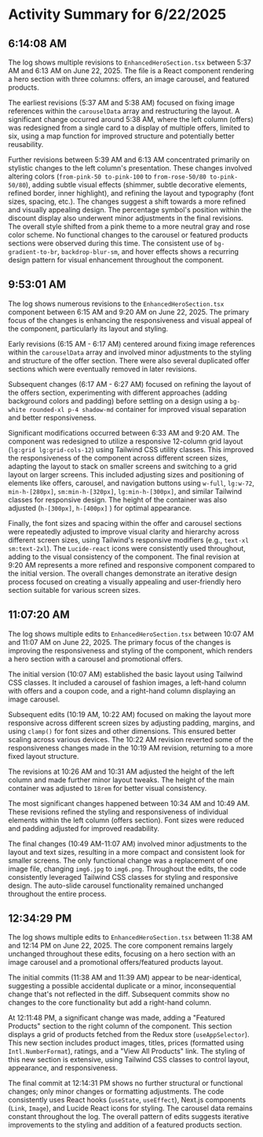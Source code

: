 # Activity Summary for 6/22/2025

## 6:14:08 AM
The log shows multiple revisions to `EnhancedHeroSection.tsx` between 5:37 AM and 6:13 AM on June 22, 2025.  The file is a React component rendering a hero section with three columns: offers, an image carousel, and featured products.

The earliest revisions (5:37 AM and 5:38 AM) focused on fixing image references within the `carouselData` array and restructuring the layout.  A significant change occurred around 5:38 AM, where the left column (offers) was redesigned from a single card to a display of multiple offers, limited to six, using a map function for improved structure and potentially better reusability.

Further revisions between 5:39 AM and 6:13 AM concentrated primarily on stylistic changes to the left column's presentation. These changes involved altering colors (`from-pink-50 to-pink-100` to `from-rose-50/80 to-pink-50/80`), adding subtle visual effects (shimmer, subtle decorative elements, refined border, inner highlight), and refining the layout and typography (font sizes, spacing, etc.). The changes suggest a shift towards a more refined and visually appealing design. The percentage symbol's position within the discount display also underwent minor adjustments in the final revisions.  The overall style shifted from a pink theme to a more neutral gray and rose color scheme.  No functional changes to the carousel or featured products sections were observed during this time.  The consistent use of `bg-gradient-to-br`, `backdrop-blur-sm`, and hover effects shows a recurring design pattern for visual enhancement throughout the component.


## 9:53:01 AM
The log shows numerous revisions to the `EnhancedHeroSection.tsx` component between 6:15 AM and 9:20 AM on June 22, 2025.  The primary focus of the changes is enhancing the responsiveness and visual appeal of the component, particularly its layout and styling.

Early revisions (6:15 AM - 6:17 AM) centered around fixing image references within the `carouselData` array and involved minor adjustments to the styling and structure of the offer section.  There were also several duplicated offer sections which were eventually removed in later revisions.

Subsequent changes (6:17 AM - 6:27 AM) focused on refining the layout of the offers section, experimenting with different approaches (adding background colors and padding) before settling on a design using a `bg-white rounded-xl p-4 shadow-md` container for improved visual separation and better responsiveness.

Significant modifications occurred between 6:33 AM and 9:20 AM.  The component was redesigned to utilize a responsive 12-column grid layout (`lg:grid lg:grid-cols-12`) using Tailwind CSS utility classes.  This improved the responsiveness of the component across different screen sizes, adapting the layout to stack on smaller screens and switching to a grid layout on larger screens.  This included adjusting sizes and positioning of elements like offers, carousel, and navigation buttons using  `w-full`, `lg:w-72`, `min-h-[280px]`, `sm:min-h-[320px]`, `lg:min-h-[300px]`, and similar Tailwind classes for responsive design.  The height of the container was also adjusted (`h-[300px]`, `h-[400px]` ) for optimal appearance.

Finally,  the font sizes and spacing within the offer and carousel sections were repeatedly adjusted to improve visual clarity and hierarchy across different screen sizes, using Tailwind's responsive modifiers (e.g., `text-xl sm:text-2xl`). The `Lucide-react` icons were consistently used throughout, adding to the visual consistency of the component. The final revision at 9:20 AM represents a more refined and responsive component compared to the initial version.  The overall changes demonstrate an iterative design process focused on creating a visually appealing and user-friendly hero section suitable for various screen sizes.


## 11:07:20 AM
The log shows multiple edits to `EnhancedHeroSection.tsx` between 10:07 AM and 11:07 AM on June 22, 2025.  The primary focus of the changes is improving the responsiveness and styling of the component, which renders a hero section with a carousel and promotional offers.

The initial version (10:07 AM) established the basic layout using Tailwind CSS classes.  It included a carousel of fashion images, a left-hand column with offers and a coupon code, and a right-hand column displaying an image carousel.  

Subsequent edits (10:19 AM, 10:22 AM) focused on making the layout more responsive across different screen sizes by adjusting padding, margins, and using `clamp()` for font sizes and other dimensions. This ensured better scaling across various devices.  The 10:22 AM revision reverted some of the responsiveness changes made in the 10:19 AM revision, returning to a more fixed layout structure.


The revisions at 10:26 AM and 10:31 AM adjusted the height of the left column and made further minor layout tweaks. The height of the main container was adjusted to `18rem` for better visual consistency.

The most significant changes happened between 10:34 AM and 10:49 AM.  These revisions refined the styling and responsiveness of individual elements within the left column (offers section). Font sizes were reduced and padding adjusted for improved readability.

The final changes (10:49 AM-11:07 AM) involved minor adjustments to the layout and text sizes, resulting in a more compact and consistent look for smaller screens.  The only functional change was a replacement of one image file, changing `img6.jpg` to `img6.png`.  Throughout the edits, the code consistently leveraged Tailwind CSS classes for styling and responsive design.  The auto-slide carousel functionality remained unchanged throughout the entire process.


## 12:34:29 PM
The log shows multiple edits to `EnhancedHeroSection.tsx` between 11:38 AM and 12:14 PM on June 22, 2025.  The core component remains largely unchanged throughout these edits, focusing on a hero section with an image carousel and a promotional offers/featured products layout.

The initial commits (11:38 AM and 11:39 AM)  appear to be near-identical, suggesting a possible accidental duplicate or a minor, inconsequential change that's not reflected in the diff.  Subsequent commits show no changes to the core functionality but add a right-hand column.

At 12:11:48 PM, a significant change was made, adding a "Featured Products" section to the right column of the component. This section displays a grid of products fetched from the Redux store (`useAppSelector`).  This new section includes product images, titles, prices (formatted using `Intl.NumberFormat`), ratings, and a "View All Products" link.  The styling of this new section is extensive, using Tailwind CSS classes to control layout, appearance, and responsiveness.

The final commit at 12:14:31 PM shows no further structural or functional changes; only minor changes or formatting adjustments.  The code consistently uses React hooks (`useState`, `useEffect`), Next.js components (`Link`, `Image`), and Lucide React icons for styling.  The carousel data remains constant throughout the log.  The overall pattern of edits suggests iterative improvements to the styling and addition of a featured products section.
